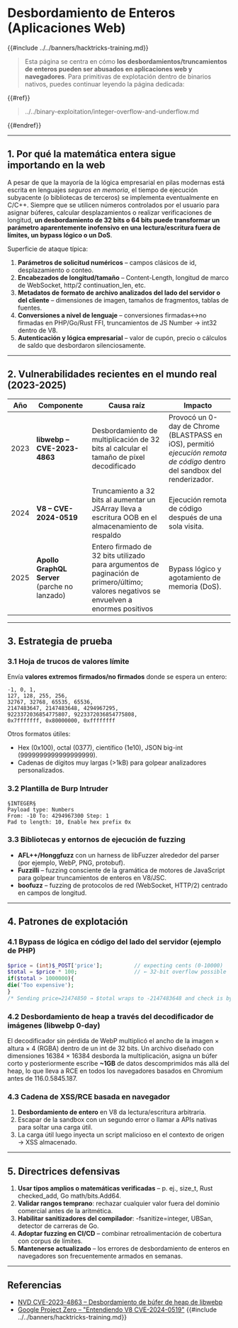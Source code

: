 # Desbordamiento de Enteros (Aplicaciones Web)

{{#include ../../banners/hacktricks-training.md}}

> Esta página se centra en cómo **los desbordamientos/truncamientos de enteros pueden ser abusados en aplicaciones web y navegadores**. Para primitivas de explotación dentro de binarios nativos, puedes continuar leyendo la página dedicada:
>
>
{{#ref}}
> ../../binary-exploitation/integer-overflow-and-underflow.md
>
{{#endref}}

---

## 1. Por qué la matemática entera sigue importando en la web

A pesar de que la mayoría de la lógica empresarial en pilas modernas está escrita en lenguajes *seguros en memoria*, el tiempo de ejecución subyacente (o bibliotecas de terceros) se implementa eventualmente en C/C++. Siempre que se utilicen números controlados por el usuario para asignar búferes, calcular desplazamientos o realizar verificaciones de longitud, **un desbordamiento de 32 bits o 64 bits puede transformar un parámetro aparentemente inofensivo en una lectura/escritura fuera de límites, un bypass lógico o un DoS**.

Superficie de ataque típica:

1. **Parámetros de solicitud numéricos** – campos clásicos de id, desplazamiento o conteo.
2. **Encabezados de longitud/tamaño** – Content-Length, longitud de marco de WebSocket, http/2 continuation_len, etc.
3. **Metadatos de formato de archivo analizados del lado del servidor o del cliente** – dimensiones de imagen, tamaños de fragmentos, tablas de fuentes.
4. **Conversiones a nivel de lenguaje** – conversiones firmadas↔no firmadas en PHP/Go/Rust FFI, truncamientos de JS Number → int32 dentro de V8.
5. **Autenticación y lógica empresarial** – valor de cupón, precio o cálculos de saldo que desbordaron silenciosamente.

---

## 2. Vulnerabilidades recientes en el mundo real (2023-2025)

| Año | Componente | Causa raíz | Impacto |
|------|-----------|-----------|--------|
| 2023 | **libwebp – CVE-2023-4863** | Desbordamiento de multiplicación de 32 bits al calcular el tamaño de píxel decodificado | Provocó un 0-day de Chrome (BLASTPASS en iOS), permitió *ejecución remota de código* dentro del sandbox del renderizador.  |
| 2024 | **V8 – CVE-2024-0519** | Truncamiento a 32 bits al aumentar un JSArray lleva a escritura OOB en el almacenamiento de respaldo | Ejecución remota de código después de una sola visita.  |
| 2025 | **Apollo GraphQL Server** (parche no lanzado) | Entero firmado de 32 bits utilizado para argumentos de paginación de primero/último; valores negativos se envuelven a enormes positivos | Bypass lógico y agotamiento de memoria (DoS). |

---

## 3. Estrategia de prueba

### 3.1 Hoja de trucos de valores límite

Envía **valores extremos firmados/no firmados** donde se espera un entero:
```
-1, 0, 1,
127, 128, 255, 256,
32767, 32768, 65535, 65536,
2147483647, 2147483648, 4294967295,
9223372036854775807, 9223372036854775808,
0x7fffffff, 0x80000000, 0xffffffff
```
Otros formatos útiles:
* Hex (0x100), octal (0377), científico (1e10), JSON big-int (9999999999999999999).
* Cadenas de dígitos muy largas (>1kB) para golpear analizadores personalizados.

### 3.2 Plantilla de Burp Intruder
```
§INTEGER§
Payload type: Numbers
From: -10 To: 4294967300 Step: 1
Pad to length: 10, Enable hex prefix 0x
```
### 3.3 Bibliotecas y entornos de ejecución de fuzzing

* **AFL++/Honggfuzz** con un harness de libFuzzer alrededor del parser (por ejemplo, WebP, PNG, protobuf).
* **Fuzzilli** – fuzzing consciente de la gramática de motores de JavaScript para golpear truncamientos de enteros en V8/JSC.
* **boofuzz** – fuzzing de protocolos de red (WebSocket, HTTP/2) centrado en campos de longitud.

---

## 4. Patrones de explotación

### 4.1 Bypass de lógica en código del lado del servidor (ejemplo de PHP)
```php
$price = (int)$_POST['price'];          // expecting cents (0-10000)
$total = $price * 100;                  // ← 32-bit overflow possible
if($total > 1000000){
die('Too expensive');
}
/* Sending price=21474850 → $total wraps to ‑2147483648 and check is bypassed */
```
### 4.2 Desbordamiento de heap a través del decodificador de imágenes (libwebp 0-day)
El decodificador sin pérdida de WebP multiplicó el ancho de la imagen × altura × 4 (RGBA) dentro de un int de 32 bits. Un archivo diseñado con dimensiones 16384 × 16384 desborda la multiplicación, asigna un búfer corto y posteriormente escribe **~1GB** de datos descomprimidos más allá del heap, lo que lleva a RCE en todos los navegadores basados en Chromium antes de 116.0.5845.187.

### 4.3 Cadena de XSS/RCE basada en navegador
1. **Desbordamiento de entero** en V8 da lectura/escritura arbitraria.
2. Escapar de la sandbox con un segundo error o llamar a APIs nativas para soltar una carga útil.
3. La carga útil luego inyecta un script malicioso en el contexto de origen → XSS almacenado.

---

## 5. Directrices defensivas

1. **Usar tipos amplios o matemáticas verificadas** – p. ej., size_t, Rust checked_add, Go math/bits.Add64.
2. **Validar rangos temprano**: rechazar cualquier valor fuera del dominio comercial antes de la aritmética.
3. **Habilitar sanitizadores del compilador**: -fsanitize=integer, UBSan, detector de carreras de Go.
4. **Adoptar fuzzing en CI/CD** – combinar retroalimentación de cobertura con corpus de límites.
5. **Mantenerse actualizado** – los errores de desbordamiento de enteros en navegadores son frecuentemente armados en semanas.

---

## Referencias

* [NVD CVE-2023-4863 – Desbordamiento de búfer de heap de libwebp](https://nvd.nist.gov/vuln/detail/CVE-2023-4863)
* [Google Project Zero – "Entendiendo V8 CVE-2024-0519"](https://googleprojectzero.github.io/)
{{#include ../../banners/hacktricks-training.md}}
